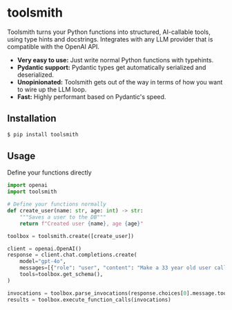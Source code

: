 # toolsmith

Toolsmith turns your Python functions into structured, AI-callable tools, using type hints and docstrings. Integrates with any LLM provider that is compatible with the OpenAI API.

- **Very easy to use:** Just write normal Python functions with typehints.
- **Pydantic support:** Pydantic types get automatically serialized and deserialized.
- **Unopinionated:** Toolsmith gets out of the way in terms of how you want to wire up the LLM loop.
- **Fast:** Highly performant based on Pydantic's speed.

## Installation

```sh
$ pip install toolsmith
```

## Usage

Define your functions directly

```py
import openai
import toolsmith

# Define your functions normally
def create_user(name: str, age: int) -> str:
    """Saves a user to the DB"""
    return f"Created user {name}, age {age}"

toolbox = toolsmith.create([create_user])

client = openai.OpenAI()
response = client.chat.completions.create(
    model="gpt-4o",
    messages=[{"role": "user", "content": "Make a 33 year old user called Bob"}]
    tools=toolbox.get_schema(),
)

invocations = toolbox.parse_invocations(response.choices[0].message.tool_calls)
results = toolbox.execute_function_calls(invocations)
```
